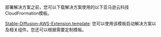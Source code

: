 部署解决方案之前，您可以下载解决方案使用的以下亚马逊云科技CloudFrormation模板。

[Stable-Diffusion-AWS-Extension.template](https://console.aws.amazon.com/cloudformation/home?#/stacks/create/template?stackName=stable-diffusion-aws&templateURL=https://aws-gcr-solutions.s3.amazonaws.com/stable-diffusion-aws-extension-github-mainline/latest/custom-domain/Stable-diffusion-aws-extension-middleware-stack.template.json): 您可以使用该模板启动解决方案以及相关组件。您还可以根据需要定制模板。 

